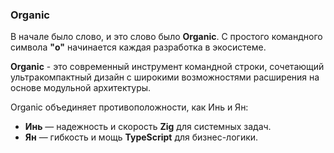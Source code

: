 ### Organic

В начале было слово, и это слово было **Organic**. С простого командного символа **"o"** начинается каждая разработка в экосистеме.

**Organic** - это современный инструмент командной строки, сочетающий ультракомпактный дизайн с широкими возможностями расширения на основе модульной архитектуры.

Organic объединяет противоположности, как Инь и Ян:

- **Инь** — надежность и скорость **Zig** для системных задач.
- **Ян** — гибкость и мощь **TypeScript** для бизнес-логики.
